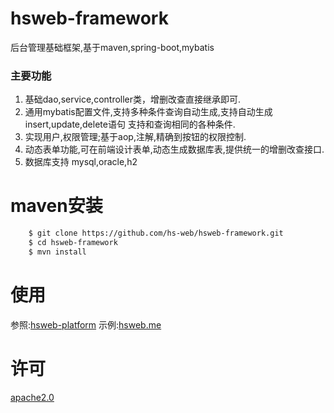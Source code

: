 # hsweb-framework 
后台管理基础框架,基于maven,spring-boot,mybatis

### 主要功能
1. 基础dao,service,controller类，增删改查直接继承即可.
2. 通用mybatis配置文件,支持多种条件查询自动生成,支持自动生成insert,update,delete语句 支持和查询相同的各种条件.
3. 实现用户,权限管理;基于aop,注解,精确到按钮的权限控制.
4. 动态表单功能,可在前端设计表单,动态生成数据库表,提供统一的增删改查接口.
5. 数据库支持 mysql,oracle,h2

# maven安装
```bash
    $ git clone https://github.com/hs-web/hsweb-framework.git
    $ cd hsweb-framework
    $ mvn install
```

# 使用
参照:[hsweb-platform](https://github.com/hs-web/hsweb-platform)
示例:[hsweb.me](http://hsweb.me)

# 许可

[apache2.0](http://www.apache.org/licenses/LICENSE-2.0.html)
